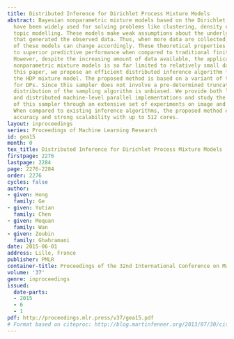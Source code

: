 ```yaml
---
title: Distributed Inference for Dirichlet Process Mixture Models
abstract: Bayesian nonparametric mixture models based on the Dirichlet process (DP)
  have been widely used for solving problems like clustering, density estimation and
  topic modelling. These models make weak assumptions about the underlying process
  that generated the observed data. Thus, when more data are collected, the complexity
  of these models can change accordingly. These theoretical properties often lead
  to superior predictive performance when compared to traditional finite mixture models.
  However, despite the increasing amount of data available, the application of Bayesian
  nonparametric mixture models is so far limited to relatively small data sets. In
  this paper, we propose an efficient distributed inference algorithm for the DP and
  the HDP mixture model. The proposed method is based on a variant of the slice sampler
  for DPs. Since this sampler does not involve a pre-determined truncation, the stationary
  distribution of the sampling algorithm is unbiased. We provide both local thread-level
  and distributed machine-level parallel implementations and study the performance
  of this sampler through an extensive set of experiments on image and text data.
  When compared to existing inference algorithms, the proposed method exhibits state-of-the-art
  accuracy and strong scalability with up to 512 cores.
layout: inproceedings
series: Proceedings of Machine Learning Research
id: gea15
month: 0
tex_title: Distributed Inference for Dirichlet Process Mixture Models
firstpage: 2276
lastpage: 2284
page: 2276-2284
order: 2276
cycles: false
author:
- given: Hong
  family: Ge
- given: Yutian
  family: Chen
- given: Moquan
  family: Wan
- given: Zoubin
  family: Ghahramani
date: 2015-06-01
address: Lille, France
publisher: PMLR
container-title: Proceedings of the 32nd International Conference on Machine Learning
volume: '37'
genre: inproceedings
issued:
  date-parts:
  - 2015
  - 6
  - 1
pdf: http://proceedings.mlr.press/v37/gea15.pdf
# Format based on citeproc: http://blog.martinfenner.org/2013/07/30/citeproc-yaml-for-bibliographies/
---
```

